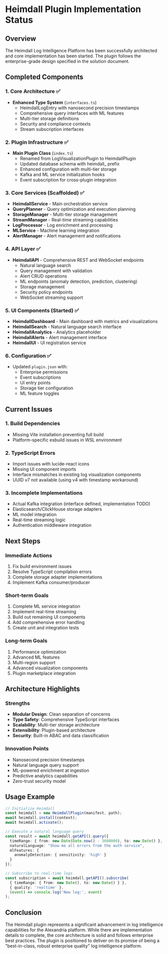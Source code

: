 # Heimdall Plugin Implementation Status

## Overview
The Heimdall Log Intelligence Platform has been successfully architected and core implementation has been started. The plugin follows the enterprise-grade design specified in the solution document.

## Completed Components

### 1. Core Architecture ✅
- **Enhanced Type System** (`interfaces.ts`)
  - HeimdallLogEntry with nanosecond precision timestamps
  - Comprehensive query interfaces with ML features
  - Multi-tier storage definitions
  - Security and compliance contexts
  - Stream subscription interfaces

### 2. Plugin Infrastructure ✅
- **Main Plugin Class** (`index.ts`)
  - Renamed from LogVisualizationPlugin to HeimdallPlugin
  - Updated database schema with heimdall_ prefix
  - Enhanced configuration with multi-tier storage
  - Kafka and ML service initialization hooks
  - Event subscription for cross-plugin integration

### 3. Core Services (Scaffolded) ✅
- **HeimdallService** - Main orchestration service
- **QueryPlanner** - Query optimization and execution planning
- **StorageManager** - Multi-tier storage management
- **StreamManager** - Real-time streaming capabilities
- **LogProcessor** - Log enrichment and processing
- **MLService** - Machine learning integration
- **AlertManager** - Alert management and notifications

### 4. API Layer ✅
- **HeimdallAPI** - Comprehensive REST and WebSocket endpoints
  - Natural language search
  - Query management with validation
  - Alert CRUD operations
  - ML endpoints (anomaly detection, prediction, clustering)
  - Storage management
  - Security policy endpoints
  - WebSocket streaming support

### 5. UI Components (Started) ✅
- **HeimdallDashboard** - Main dashboard with metrics and visualizations
- **HeimdallSearch** - Natural language search interface
- **HeimdallAnalytics** - Analytics placeholder
- **HeimdallAlerts** - Alert management interface
- **HeimdallUI** - UI registration service

### 6. Configuration ✅
- Updated `plugin.json` with:
  - Enterprise permissions
  - Event subscriptions
  - UI entry points
  - Storage tier configuration
  - ML feature toggles

## Current Issues

### 1. Build Dependencies
- Missing Vite installation preventing full build
- Platform-specific esbuild issues in WSL environment

### 2. TypeScript Errors
- Import issues with lucide-react icons
- Missing UI component imports
- Interface mismatches in existing log visualization components
- UUID v7 not available (using v4 with timestamp workaround)

### 3. Incomplete Implementations
- Actual Kafka integration (interface defined, implementation TODO)
- Elasticsearch/ClickHouse storage adapters
- ML model integration
- Real-time streaming logic
- Authentication middleware integration

## Next Steps

### Immediate Actions
1. Fix build environment issues
2. Resolve TypeScript compilation errors
3. Complete storage adapter implementations
4. Implement Kafka consumer/producer

### Short-term Goals
1. Complete ML service integration
2. Implement real-time streaming
3. Build out remaining UI components
4. Add comprehensive error handling
5. Create unit and integration tests

### Long-term Goals
1. Performance optimization
2. Advanced ML features
3. Multi-region support
4. Advanced visualization components
5. Plugin marketplace integration

## Architecture Highlights

### Strengths
- **Modular Design**: Clean separation of concerns
- **Type Safety**: Comprehensive TypeScript interfaces
- **Scalability**: Multi-tier storage architecture
- **Extensibility**: Plugin-based architecture
- **Security**: Built-in ABAC and data classification

### Innovation Points
- Nanosecond precision timestamps
- Natural language query support
- ML-powered enrichment at ingestion
- Predictive analytics capabilities
- Zero-trust security model

## Usage Example

```typescript
// Initialize Heimdall
const heimdall = new HeimdallPlugin(manifest, path);
await heimdall.install(context);
await heimdall.activate();

// Execute a natural language query
const result = await heimdall.getAPI().query({
  timeRange: { from: new Date(Date.now() - 3600000), to: new Date() },
  naturalLanguage: "Show me all errors from the auth service",
  mlFeatures: {
    anomalyDetection: { sensitivity: 'high' }
  }
});

// Subscribe to real-time logs
const subscription = await heimdall.getAPI().subscribe(
  { timeRange: { from: new Date(), to: new Date() } },
  { quality: 'realtime' },
  (event) => console.log('New log:', event)
);
```

## Conclusion

The Heimdall plugin represents a significant advancement in log intelligence capabilities for the Alexandria platform. While there are implementation details to complete, the core architecture is solid and follows enterprise best practices. The plugin is positioned to deliver on its promise of being a "best-in-class, robust enterprise quality" log intelligence platform.